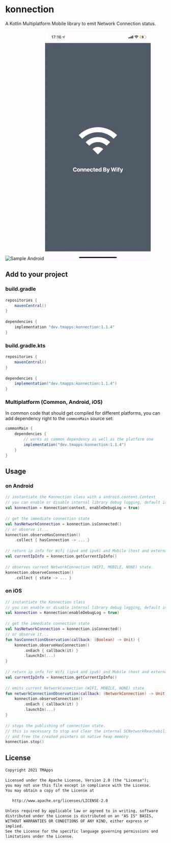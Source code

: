 # konnection

A Kotlin Multiplatform Mobile library to emit Network Connection status.

![Sample Android](art/sample_android.gif) ![Sample iOS](art/sample_ios.gif)

## Add to your project

### build.gradle
```groovy
repositories {
    mavenCentral()
}

dependencies {
    implementation "dev.tmapps:konnection:1.1.4"
}
```

### build.gradle.kts
```groovy
repositories {
    mavenCentral()
}

dependencies {
    implementation("dev.tmapps:konnection:1.1.4")
}
```

### Multiplatform (Common, Android, iOS)
In common code that should get compiled for different platforms, you can add dependency right to the `commonMain` source set:
```groovy
commonMain {
    dependencies {
        // works as common dependency as well as the platform one
        implementation("dev.tmapps:konnection:1.1.4")
    }
}
```

## Usage

### on Android
```kotlin
// instantiate the Konnection class with a android.content.Context
// you can enable or disable internal library debug logging, default is false...
val konnection = Konnection(context, enableDebugLog = true)

// get the immediate connection state
val hasNetworkConnection = konnection.isConnected()
// or observe it...
konnection.observeHasConnection()
    .collect { hasConnection -> ... }

// return ip info for Wifi (ipv4 and ipv6) and Mobile (host and external) connections
val currentIpInfo = konnection.getCurrentIpInfo()

// observes current NetworkConnection (WIFI, MOBILE, NONE) state.
konnection.observeConnection()
    .collect { state -> ... }
```

### on iOS

```kotlin
// instantiate the Konnection class
// you can enable or disable internal library debug logging, default is false...
val konnection = Konnection(enableDebugLog = true)

// get the immediate connection state
val hasNetworkConnection = konnection.isConnected()
// or observe it...
fun hasConnectionObservation(callback: (Boolean) -> Unit) {
    konnection.observeHasConnection()
        .onEach { callback(it) }
        .launchIn(...)
}

// return ip info for Wifi (ipv4 and ipv6) and Mobile (host and external) connections
val currentIpInfo = konnection.getCurrentIpInfo()

// emits current NetworkConnection (WIFI, MOBILE, NONE) state
fun networkConnectionObservation(callback: (NetworkConnection) -> Unit) {
    konnection.observeConnection()
        .onEach { callback(it) }
        .launchIn(...)
}

// stops the publishing of connection state.
// this is necessary to stop and clear the internal SCNetworkReachability references
// and free the created pointers on native heap memory
konnection.stop()
```

## License

    Copyright 2021 TMApps
    
    Licensed under the Apache License, Version 2.0 (the "License");
    you may not use this file except in compliance with the License.
    You may obtain a copy of the License at
    
       http://www.apache.org/licenses/LICENSE-2.0
    
    Unless required by applicable law or agreed to in writing, software
    distributed under the License is distributed on an "AS IS" BASIS,
    WITHOUT WARRANTIES OR CONDITIONS OF ANY KIND, either express or implied.
    See the License for the specific language governing permissions and
    limitations under the License.
